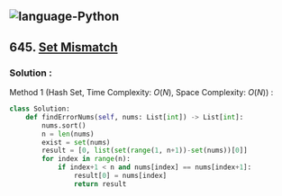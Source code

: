![language-Python](https://img.shields.io/badge/%20-Python-ffd43b?style=for-the-badge&logo=PYTHON)
---

## 645. [Set Mismatch](https://leetcode.com/problems/set-mismatch)

### Solution :

Method 1 (Hash Set, Time Complexity: $O(N)$, Space Complexity: $O(N)$) :
```python
class Solution:
    def findErrorNums(self, nums: List[int]) -> List[int]:
        nums.sort()
        n = len(nums)
        exist = set(nums)
        result = [0, list(set(range(1, n+1))-set(nums))[0]]
        for index in range(n):
            if index+1 < n and nums[index] == nums[index+1]:
                result[0] = nums[index]
                return result
```
